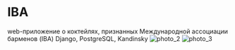 # IBA
web-приложение о коктейлях, признанных Международной ассоциации барменов (IBA)
Django, PostgreSQL, Kandinsky
![photo_2](https://github.com/ivanbal93/IBA/assets/124522145/7ed63aec-5b68-4410-89f8-467914fd31b5)
![photo_3](https://github.com/ivanbal93/IBA/assets/124522145/b1edd3d5-38df-4766-96e9-155d16ff3246)
